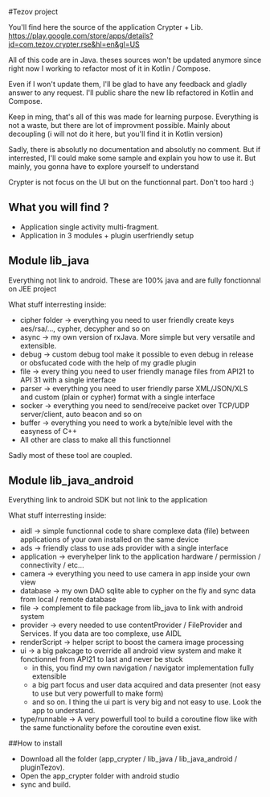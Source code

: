 #Tezov project

You'll find here the source of the application Crypter + Lib.
https://play.google.com/store/apps/details?id=com.tezov.crypter.rse&hl=en&gl=US

All of this code are in Java. theses sources won't be updated anymore since right now I working to refactor most of it in Kotlin / Compose.


Even if I won't update them, I'll be glad to have any feedback and gladly answer to any request. I'll public share the new lib refactored in Kotlin and Compose.


Keep in ming, that's all of this was made for learning purpose. Everything is not a waste, but there are lot of improvment possible. Mainly about decoupling (i will not do it here, but you'll find it in Kotlin version)


Sadly, there is absolutly no documentation and absolutly no comment. But if interrested, I'll could make some sample and explain you how to use it. But mainly, you gonna have to explore yourself to understand


Crypter is not focus on the UI but on the functionnal part. Don't too hard :)

## What you will find ?
- Application single activity multi-fragment.
- Application in 3 modules + plugin userfriendly setup


## Module lib_java
Everything not link to android. These are 100% java and are fully fonctionnal on JEE project

What stuff interresting inside:
- cipher folder -> everything you need to user friendly create keys aes/rsa/..., cypher, decypher and so on
- async -> my own version of rxJava. More simple but very versatile and extensible.
- debug -> custom debug tool make it possible to even debug in release or obsfucated code with the help of my gradle plugin
- file -> every thing you need to user friendly manage files from API21 to API 31 with a single interface
- parser -> everything you need to user friendly parse XML/JSON/XLS and custom (plain or cypher) format with a single interface
- socker -> everything you need to send/receive packet over TCP/UDP server/client, auto beacon and so on
- buffer -> everything you need to work a byte/nible level with the easyness of C++
- All other are class to make all this functionnel

Sadly most of these tool are coupled.
 
 
 ## Module lib_java_android
 Everything link to android SDK but not link to the application
 
 What stuff interresting inside:
 - aidl -> simple functionnal code to share complexe data (file) between applications of your own installed on the same device
 - ads -> friendly class to use ads provider with a single interface
 - application -> everyhelper link to the application hardware / permission / connectivity / etc...
 - camera -> everything you need to use camera in app inside your own view
 - database -> my own DAO sqlite able to cypher on the fly and sync data from local / remote database
 - file -> complement to file package from lib_java to link with android system
 - provider -> every needed to use contentProvider / FileProvider and Services. If you data are too complexe, use AIDL
 - renderScript -> helper script to boost the camera image processing
 - ui -> a big pakcage to override all android view system and make it fonctionnel from API21 to last and never be stuck
   - in this, you find my own navigation / navigator implementation fully extensible
   - a big part focus and user data acquired and data presenter (not easy to use but very powerfull to make form)
   - and so on. I thing the ui part is very big and not easy to use. Look the app to understand.
 - type/runnable -> A very powerfull tool to build a coroutine flow like with the same functionality before the coroutine even exist.
 
##How to install
- Download all the folder (app_crypter / lib_java / lib_java_android / pluginTezov).
- Open the app_crypter folder with android studio
- sync and build.

